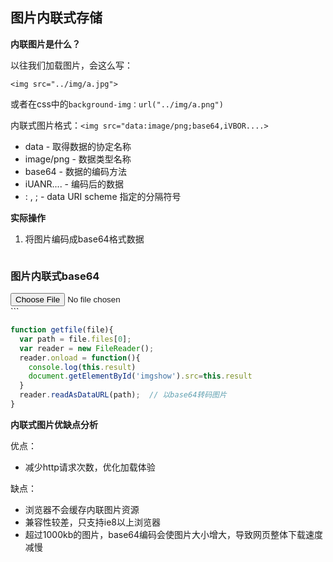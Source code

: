 ## 图片内联式存储

**内联图片是什么？**

以往我们加载图片，会这么写：

`<img src="../img/a.jpg">`  

或者在css中的`background-img：url("../img/a.png")`

内联式图片格式：`<img src="data:image/png;base64,iVBOR....>`

- data - 取得数据的协定名称
- image/png - 数据类型名称
- base64 - 数据的编码方法
- iUANR.... - 编码后的数据
- : , ; - data URI scheme 指定的分隔符号

**实际操作**

1. 将图片编码成base64格式数据

   ```html
<!DOCTYPE html>
<html lang="en">
<head>
  <meta charset="UTF-8">
  <meta name="viewport" content="width=device-width, initial-scale=1.0">
  <title>测试图片内联式</title>
  <script type="text/javascript" src="./try.js"></script>
  <link rel="stylesheet" href="./try.css">
</head>
<body>
  <h3>图片内联式base64</h3>
  <div>
    <input type="file" onchange="getfile(this)" id="getfile"/>
    <img src="" id="imgshow">
  </div>
</body>
</html>
   ```

   ```js
   function getfile(file){
     var path = file.files[0];
     var reader = new FileReader();
     reader.onload = function(){
       console.log(this.result)
       document.getElementById('imgshow').src=this.result
     }
     reader.readAsDataURL(path);  // 以base64转码图片
   }
   ```

**内联式图片优缺点分析**

优点：

- 减少http请求次数，优化加载体验

缺点：

- 浏览器不会缓存内联图片资源
- 兼容性较差，只支持ie8以上浏览器
- 超过1000kb的图片，base64编码会使图片大小增大，导致网页整体下载速度减慢





　

　　　

　　　

　　　

